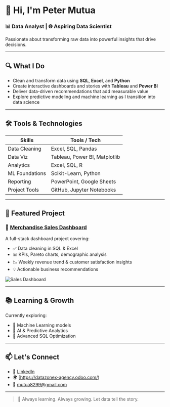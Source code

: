 # 👋 Hi, I'm Peter Mutua

### 📊 Data Analyst | 🌐 Aspiring Data Scientist  
Passionate about transforming raw data into powerful insights that drive decisions.

---

## 🔍 What I Do
- Clean and transform data using **SQL**, **Excel**, and **Python**
- Create interactive dashboards and stories with **Tableau** and **Power BI**
- Deliver data-driven recommendations that add measurable value
- Explore predictive modeling and machine learning as I transition into data science

---

## 🛠 Tools & Technologies

| Skills           | Tools / Tech |
|------------------|--------------|
| Data Cleaning    | Excel, SQL, Pandas |
| Data Viz         | Tableau, Power BI, Matplotlib |
| Analytics        | Excel, SQL, R |
| ML Foundations   | Scikit-Learn, Python |
| Reporting        | PowerPoint, Google Sheets |
| Project Tools    | GitHub, Jupyter Notebooks |

---

## 📁 Featured Project

### 🧾 [Merchandise Sales Dashboard](https://github.com/YOUR_GITHUB_USERNAME/YOUR_PROJECT_REPO)

A full-stack dashboard project covering:
- ✅ Data cleaning in SQL & Excel
- 📊 KPIs, Pareto charts, demographic analysis
- 📉 Weekly revenue trend & customer satisfaction insights
- 💡 Actionable business recommendations

![Sales Dashboard](https://user-images.githubusercontent.com/YOUR_ID/your-dashboard-image.png)

---

## 📚 Learning & Growth
Currently exploring:
- 📌 Machine Learning models
- 🤖 AI & Predictive Analytics
- 🧠 Advanced SQL Optimization

---

## 📫 Let's Connect
- 💼 [LinkedIn](https://www.linkedin.com/in/mutua001/)
- 🌍 [https://datazonex-agency.odoo.com/)
- 📧 mutua8299@gmail.com

---

> 🚀 Always learning. Always growing. Let data tell the story.

